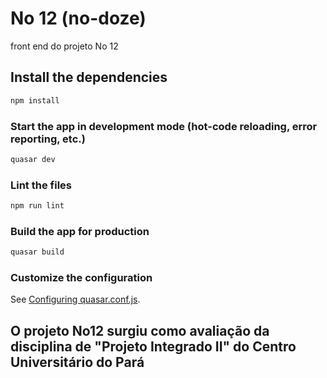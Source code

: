 # No 12 (no-doze)

front end do projeto No 12

## Install the dependencies
```bash
npm install
```

### Start the app in development mode (hot-code reloading, error reporting, etc.)
```bash
quasar dev
```

### Lint the files
```bash
npm run lint
```

### Build the app for production
```bash
quasar build
```

### Customize the configuration
See [Configuring quasar.conf.js](https://quasar.dev/quasar-cli/quasar-conf-js).

## O projeto No12 surgiu como avaliação da disciplina de "Projeto Integrado II" do Centro Universitário do Pará
